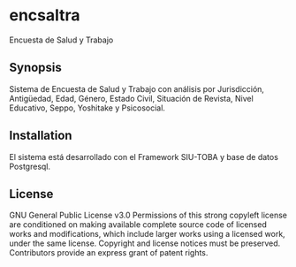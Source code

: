 # encsaltra
Encuesta de Salud y Trabajo

## Synopsis

Sistema de Encuesta de Salud y Trabajo con análisis por Jurisdicción, Antigüedad, Edad, Género, Estado Civil, Situación de Revista, Nivel Educativo, Seppo, Yoshitake y Psicosocial.

## Installation

El sistema está desarrollado con el Framework SIU-TOBA y base de datos Postgresql.

## License

GNU General Public License v3.0
Permissions of this strong copyleft license are conditioned on making available complete source code of licensed works and modifications, which include larger works using a licensed work, under the same license. Copyright and license notices must be preserved. Contributors provide an express grant of patent rights.
